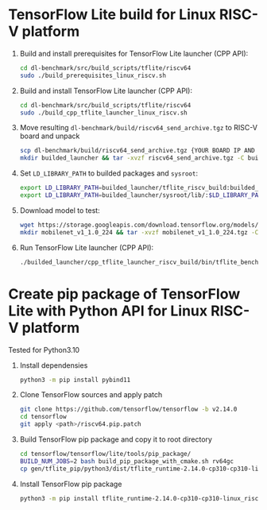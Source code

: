 # TensorFlow Lite build for Linux RISC-V platform

1. Build and install prerequisites for TensorFlow Lite launcher (CPP API):
 
   ```bash
   cd dl-benchmark/src/build_scripts/tflite/riscv64
   sudo ./build_prerequisites_linux_riscv.sh
   ```

1. Build and install TensorFlow Lite launcher (CPP API):

   ```bash
   cd dl-benchmark/src/build_scripts/tflite/riscv64
   sudo ./build_cpp_tflite_launcher_linux_riscv.sh
   ```

1. Move resulting `dl-benchmark/build/riscv64_send_archive.tgz` to RISC-V board and unpack

   ```bash
   scp dl-benchmark/build/riscv64_send_archive.tgz {YOUR BOARD IP AND PATH}
   mkdir builded_launcher && tar -xvzf riscv64_send_archive.tgz -C builded_launcher
   ```

1. Set `LD_LIBRARY_PATH` to builded packages and `sysroot`:

   ```bash
   export LD_LIBRARY_PATH=builded_launcher/tflite_riscv_build:builded_launcher/opencv_riscv_build/lib:$LD_LIBRARY_PATH
   export LD_LIBRARY_PATH=builded_launcher/sysroot/lib/:$LD_LIBRARY_PATH
   ```

1. Download model to test:

   ```bash
   wget https://storage.googleapis.com/download.tensorflow.org/models/mobilenet_v1_2018_08_02/mobilenet_v1_1.0_224.tgz
   mkdir mobilenet_v1_1.0_224 && tar -xvzf mobilenet_v1_1.0_224.tgz -C mobilenet_v1_1.0_224 && rm mobilenet_v1_1.0_224.tgz
   ```

1. Run TensorFlow Lite launcher (CPP API):

   ```bash
   ./builded_launcher/cpp_tflite_launcher_riscv_build/bin/tflite_benchmark -m mobilenet_v1_1.0_224/mobilenet_v1_1.0_224.tflite
   ```

   
# Create pip package of TensorFlow Lite with Python API for Linux RISC-V platform

Tested for Python3.10

1. Install dependensies

   ```bash
   python3 -m pip install pybind11
   ```
   
1. Clone TensorFlow sources and apply patch

   ```bash
   git clone https://github.com/tensorflow/tensorflow -b v2.14.0
   cd tensorflow
   git apply <path>/riscv64.pip.patch
   ```
   
1. Build TensorFlow pip package and copy it to root directory

   ```bash
   cd tensorflow/tensorflow/lite/tools/pip_package/
   BUILD_NUM_JOBS=2 bash build_pip_package_with_cmake.sh rv64gc
   cp gen/tflite_pip/python3/dist/tflite_runtime-2.14.0-cp310-cp310-linux_riscv64.whl ../../../../../
   ```
   
1. Install TensorFlow pip package

   ```bash
   python3 -m pip install tflite_runtime-2.14.0-cp310-cp310-linux_riscv64.whl
   ```


